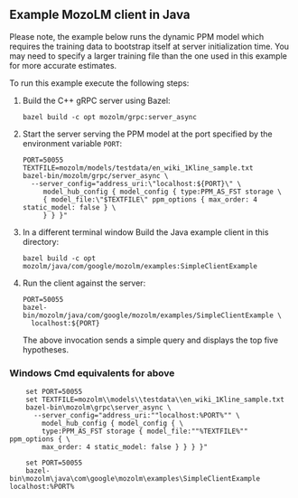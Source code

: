 ## Example MozoLM client in Java

Please note, the example below runs the dynamic PPM model which requires the
training data to bootstrap itself at server initialization time. You may need
to specify a larger training file than the one used in this example for more
accurate estimates.

To run this example execute the following steps:

1.  Build the C++ gRPC server using Bazel:

    ```shell
    bazel build -c opt mozolm/grpc:server_async
    ```

1.  Start the server serving the PPM model at the port specified by the
    environment variable `PORT`:

    ```shell
    PORT=50055
    TEXTFILE=mozolm/models/testdata/en_wiki_1Kline_sample.txt
    bazel-bin/mozolm/grpc/server_async \
      --server_config="address_uri:\"localhost:${PORT}\" \
         model_hub_config { model_config { type:PPM_AS_FST storage \
         { model_file:\"$TEXTFILE\" ppm_options { max_order: 4 static_model: false } \
         } } }"
    ```

1.  In a different terminal window Build the Java example client in this directory:

    ```shell
    bazel build -c opt mozolm/java/com/google/mozolm/examples:SimpleClientExample
    ```

1.  Run the client against the server:

    ```shell
    PORT=50055
    bazel-bin/mozolm/java/com/google/mozolm/examples/SimpleClientExample \
      localhost:${PORT}
    ```

    The above invocation sends a simple query and displays the top five hypotheses.

### Windows Cmd equivalents for above

```shell
    set PORT=50055
    set TEXTFILE=mozolm\\models\\testdata\\en_wiki_1Kline_sample.txt
    bazel-bin\mozolm\grpc\server_async \
      --server_config="address_uri:""localhost:%PORT%"" \
        model_hub_config { model_config { \
        type:PPM_AS_FST storage { model_file:""%TEXTFILE%"" ppm_options { \
        max_order: 4 static_model: false } } } }"
```

```shell
    set PORT=50055
    bazel-bin\mozolm\java\com\google\mozolm\examples\SimpleClientExample localhost:%PORT%
```
